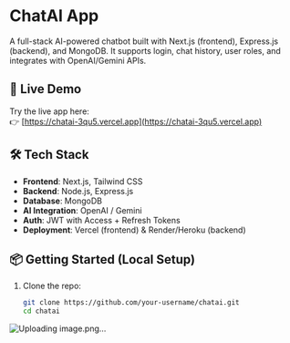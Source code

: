 # ChatAI App

A full-stack AI-powered chatbot built with Next.js (frontend), Express.js (backend), and MongoDB. It supports login, chat history, user roles, and integrates with OpenAI/Gemini APIs.

## 🚀 Live Demo

Try the live app here:  
👉 [https://chatai-3qu5.vercel.app](https://chatai-3qu5.vercel.app)

## 🛠️ Tech Stack

- **Frontend**: Next.js, Tailwind CSS
- **Backend**: Node.js, Express.js
- **Database**: MongoDB
- **AI Integration**: OpenAI / Gemini
- **Auth**: JWT with Access + Refresh Tokens
- **Deployment**: Vercel (frontend) & Render/Heroku (backend)

## 📦 Getting Started (Local Setup)

1. Clone the repo:
   ```bash
   git clone https://github.com/your-username/chatai.git
   cd chatai
![Uploading image.png…]()
